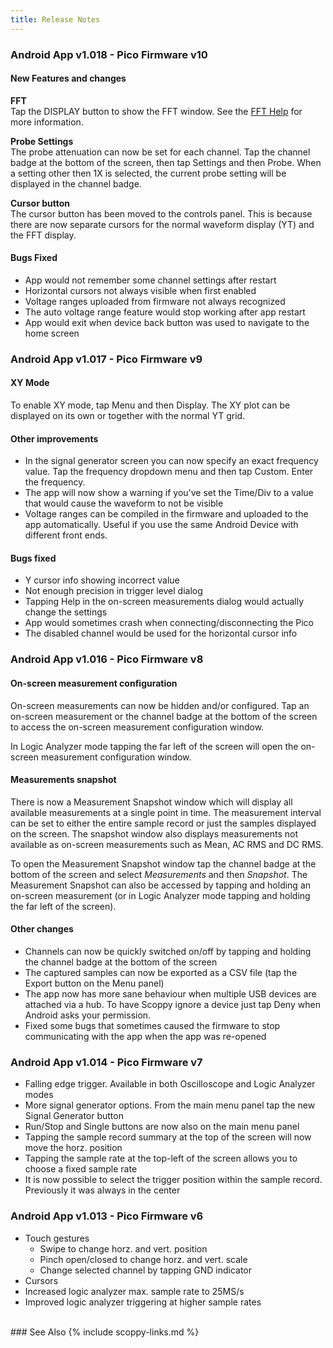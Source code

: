 ```yaml
---
title: Release Notes
---
```


### Android App v1.018 - Pico Firmware v10

#### New Features and changes
__FFT__   
Tap the DISPLAY button to show the FFT window. See the [FFT Help](../app-help/FFT) for more information.

__Probe Settings__   
The probe attenuation can now be set for each channel. Tap the channel badge at the bottom of the screen, then tap Settings and then Probe. When a setting other then 1X is selected, the current probe setting will be displayed in the channel badge.

__Cursor button__   
The cursor button has been moved to the controls panel. This is because there are now separate cursors for the normal waveform display (YT) and
the FFT display.

#### Bugs Fixed
* App would not remember some channel settings after restart
* Horizontal cursors not always visible when first enabled
* Voltage ranges uploaded from firmware not always recognized
* The auto voltage range feature would stop working after app restart
* App would exit when device back button was used to navigate to the home screen

### Android App v1.017 - Pico Firmware v9

#### XY Mode
To enable XY mode, tap Menu and then Display. The XY plot can be displayed on its own or together with the normal YT grid.

#### Other improvements
- In the signal generator screen you can now specify an exact frequency value. Tap the frequency dropdown menu
and then tap Custom. Enter the frequency.
- The app will now show a warning if you've set the Time/Div to a value that would cause the waveform to not be visible
- Voltage ranges can be compiled in the firmware and uploaded to the app automatically. Useful if you use the same Android Device with different front ends.

#### Bugs fixed
- Y cursor info showing incorrect value
- Not enough precision in trigger level dialog
- Tapping Help in the on-screen measurements dialog would actually change the settings
- App would sometimes crash when connecting/disconnecting the Pico
- The disabled channel would be used for the horizontal cursor info

### Android App v1.016 - Pico Firmware v8

#### On-screen measurement configuration
On-screen measurements can now be hidden and/or configured. Tap an on-screen measurement or the channel badge
at the bottom of the screen to access the on-screen measurement configuration window.

In Logic Analyzer mode tapping the far left of the screen will open the on-screen measurement configuration window.

#### Measurements snapshot
There is now a Measurement Snapshot window which will display all available measurements at a single point in time.
The measurement interval can be set to either the entire sample record or just the samples displayed on the screen.
The snapshot window also displays measurements not available as on-screen measurements such as Mean, AC RMS and DC RMS.

To open the Measurement Snapshot window tap the channel badge at the bottom of the screen and select _Measurements_ and then
_Snapshot_. The Measurement Snapshot can also be accessed by tapping and holding an on-screen measurement (or in Logic Analyzer
mode tapping and holding the far left of the screen).

#### Other changes
* Channels can now be quickly switched on/off by tapping and holding the channel badge at the bottom of the screen
* The captured samples can now be exported as a CSV file (tap the Export button on the Menu panel)
* The app now has more sane behaviour when multiple USB devices are attached via a hub. To have Scoppy ignore a device just
tap Deny when Android asks your permission.
* Fixed some bugs that sometimes caused the firmware to stop communicating with the app when the app was re-opened

### Android App v1.014 - Pico Firmware v7
* Falling edge trigger. Available in both Oscilloscope and Logic Analyzer modes
* More signal generator options. From the main menu panel tap the new Signal Generator button
* Run/Stop and Single buttons are now also on the main menu panel
* Tapping the sample record summary at the top of the screen will now move the horz. position
* Tapping the sample rate at the top-left of the screen allows you to choose a fixed sample rate
* It is now possible to select the trigger position within the sample record. Previously it was always in the center

### Android App v1.013 - Pico Firmware v6
* Touch gestures
    *   Swipe to change horz. and vert. position
    *   Pinch open/closed to change horz. and vert. scale
    *   Change selected channel by tapping GND indicator
* Cursors
* Increased logic analyzer max. sample rate to 25MS/s
* Improved logic analyzer triggering at higher sample rates

<br>
### See Also
{% include scoppy-links.md %}
